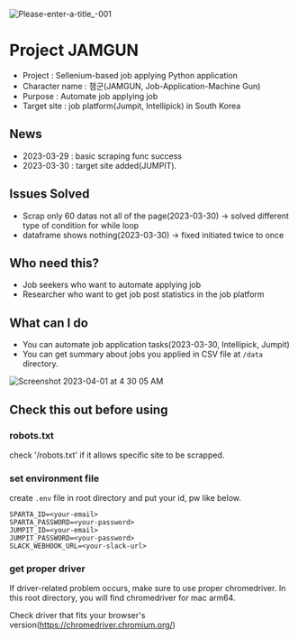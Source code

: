 ![Please-enter-a-title_-001](https://user-images.githubusercontent.com/87453411/228857059-6f2f4c79-bacf-43e0-b6da-6bb58c26abd1.png)

# Project JAMGUN
- Project : Sellenium-based job applying Python application
- Character name : 잼군(JAMGUN, Job-Application-Machine Gun)
- Purpose : Automate job applying job 
- Target site : job platform(Jumpit, Intellipick) in South Korea

## News
- 2023-03-29 : basic scraping func success
- 2023-03-30 : target site added(JUMPIT).

## Issues Solved
- Scrap only 60 datas not all of the page(2023-03-30) -> solved different type of condition for while loop 
- dataframe shows nothing(2023-03-30) -> fixed initiated twice to once  

## Who need this?
- Job seekers who want to automate applying job
- Researcher who want to get job post statistics in the job platform

## What can I do
- You can automate job application tasks(2023-03-30, Intellipick, Jumpit)
- You can get summary about jobs you applied in CSV file at `/data` directory.

![Screenshot 2023-04-01 at 4 30 05 AM](https://user-images.githubusercontent.com/87453411/229212130-151fb54c-2ff8-480a-b936-ed6155032936.jpg)

## Check this out before using

### robots.txt
check '<target-website>/robots.txt' if it allows specific site to be scrapped.

### set environment file
create `.env` file in root directory and put your id, pw like below.
```
SPARTA_ID=<your-email>
SPARTA_PASSWORD=<your-password>
JUMPIT_ID=<your-email>
JUMPIT_PASSWORD=<your-password>
SLACK_WEBHOOK_URL=<your-slack-url>
```

### get proper driver
If driver-related problem occurs, make sure to use proper chromedriver. In this root directory, you will find chromedriver for mac arm64.  

Check driver that fits your browser's version(https://chromedriver.chromium.org/)
